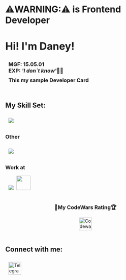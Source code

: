 # ⚠️WARNING:⚠️ is Frontend Developer

<h2 style="font-size: 32px;">
Hi! I'm Daney!</h2>
<h3 style="margin: 0 10px;">MGF: 15.05.01 <br> EXP:<i> 'I don`t know'</i>🤷‍♂️</h3>
<h3 style="margin: 10px">This my sample Developer Card</h3>


<br>


<h2>My Skill Set:</h2>

<div align="left">
<!-- <a href="https://en.wikipedia.org/wiki/HTML5" target="_blank"><img style="margin: 10px" src="https://profilinator.rishav.dev/skills-assets/html5-original-wordmark.svg" alt="HTML5" height="45" /></a>
<a href="https://www.w3schools.com/css/" target="_blank"><img style="margin: 10px" src="https://profilinator.rishav.dev/skills-assets/css3-original-wordmark.svg" alt="CSS3" height="45" /></a>
<a href="https://sass-lang.com/" target="_blank"><img style="margin: 10px" src="https://profilinator.rishav.dev/skills-assets/sass-original.svg" alt="Sass" height="45" /></a>
<a href="https://www.javascript.com/" target="_blank"><img style="margin: 10px" src="https://profilinator.rishav.dev/skills-assets/javascript-original.svg" alt="JavaScript" height="45" /></a>
<a href="https://reactjs.org/" target="_blank"><img style="margin: 10px" src="https://profilinator.rishav.dev/skills-assets/react-original-wordmark.svg" alt="React" height="45" /></a>
<a href="https://webpack.js.org/" target="_blank"><img style="margin: 10px" src="https://profilinator.rishav.dev/skills-assets/webpack-original.svg" alt="Webpack" height="45" /></a>
<a href="https://www.docker.com/" target="_blank"><img style="margin: 10px" src="https://profilinator.rishav.dev/skills-assets/docker-original-wordmark.svg" alt="Docker" height="45" /></a> -->
  
<!-- <a href="https://skillicons.dev">
  <img style='margin: 10px;' src="https://skillicons.dev/icons?i=html,css,sass,js,ts,react,redux,webpack,vite" />
</a> -->
<a href="https://skillicons.dev">
  <img style='margin: 10px;' src="https://skillicons.dev/icons?i=ts,react,redux,sass,webpack,vite" />
</a>

</div>

<h3>Other</h3>
<div align="left">
  <a href="https://skillicons.dev">
  <!-- figma, arduino -->
    <img style='margin: 10px;' src="https://skillicons.dev/icons?i=figma,arduino" />
  </a>
</div>

<h3>Work at</h3>
<div align="left">
  <img style='margin: 0 5px 0 10px;' src="https://skillicons.dev/icons?i=vscode" />
  <img height='45' src='https://upload.wikimedia.org/wikipedia/commons/thumb/c/c0/WebStorm_Icon.svg/768px-WebStorm_Icon.svg.png?20210315203338'>
</div>

<br>


<!-- CodeWars -->
<div align="center">
  <h3>💪My CodeWars Rating🏆</h3>
  <a href="https://www.codewars.com/users/shpdaney/" target="_blank">
    <img style="margin: 0" src="https://www.codewars.com/users/shpdaney/badges/large" alt="Codewars" height="40" />
  </a>
</div>


<br>


<h2>Connect with me:</h2>
<a href="https://t.me/blackwood_s/" target="_blank">
<img style="margin: 10px" src="https://user-images.githubusercontent.com/49933115/139837223-bf23d3a9-4638-4e17-994a-ac8678d5f517.png" alt="Telegram" height="40" />
</a>
